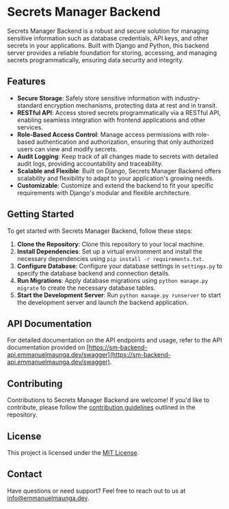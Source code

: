 # Secrets Manager Backend

Secrets Manager Backend is a robust and secure solution for managing sensitive information such as database credentials, API keys, and other secrets in your applications. Built with Django and Python, this backend server provides a reliable foundation for storing, accessing, and managing secrets programmatically, ensuring data security and integrity.

## Features

- **Secure Storage**: Safely store sensitive information with industry-standard encryption mechanisms, protecting data at rest and in transit.
- **RESTful API**: Access stored secrets programmatically via a RESTful API, enabling seamless integration with frontend applications and other services.
- **Role-Based Access Control**: Manage access permissions with role-based authentication and authorization, ensuring that only authorized users can view and modify secrets.
- **Audit Logging**: Keep track of all changes made to secrets with detailed audit logs, providing accountability and traceability.
- **Scalable and Flexible**: Built on Django, Secrets Manager Backend offers scalability and flexibility to adapt to your application's growing needs.
- **Customizable**: Customize and extend the backend to fit your specific requirements with Django's modular and flexible architecture.

## Getting Started

To get started with Secrets Manager Backend, follow these steps:

1. **Clone the Repository**: Clone this repository to your local machine.
2. **Install Dependencies**: Set up a virtual environment and install the necessary dependencies using `pip install -r requirements.txt`.
3. **Configure Database**: Configure your database settings in `settings.py` to specify the database backend and connection details.
4. **Run Migrations**: Apply database migrations using `python manage.py migrate` to create the necessary database tables.
5. **Start the Development Server**: Run `python manage.py runserver` to start the development server and launch the backend application.

## API Documentation

For detailed documentation on the API endpoints and usage, refer to the API documentation provided on [https://sm-backend-api.emmanuelmaunga.dev/swagger](https://sm-backend-api.emmanuelmaunga.dev/swagger).

## Contributing

Contributions to Secrets Manager Backend are welcome! If you'd like to contribute, please follow the [contribution guidelines](CONTRIBUTING.md) outlined in the repository.

## License

This project is licensed under the [MIT License](LICENSE).

## Contact

Have questions or need support? Feel free to reach out to us at [info@emmanuelmaunga.dev](mailto:info@emmanuelmaunga.dev).
